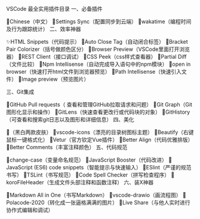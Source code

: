 VSCode 最全实用插件目录
一、必备插件

🌾Chinese（中文）
🤡Settings Sync（配置同步到云端）
🌈wakatime（编程时间及行为跟踪统计）
二、效率神器

✨HTML Snippets（代码提示）
🍎Auto Close Tag（自动闭合标签）
🌈Bracket Pair Colorizer（括号做颜色区分）
🤙Browser Preview（VSCode里面打开浏览器）
🎯REST Client（接口调试）
💎CSS Peek（css样式查看器）
🥝Partial Diff（文件比较）
🤙Npm Intellisense（自动完成导入语句中的npm模块）
🎯open in browser（快速打开html文件到浏览器预览）
💎Path Intellisense（快速引入文件）
🐳Image preview（预览图片）

三、Git集成

🏓GitHub Pull requests（ 查看和管理GitHub拉取请求和问题）
🏓Git Graph（Git 图形化显示和操作）
🐳GitLens（快速查看更改行或代码块的对象）
🐳GitHistory（可查看和搜索git日志以及图形和详细信息）
四、美化

🌈（黑白两款皮肤）
🥝vscode-icons（漂亮的目录树图标主题）
🌈Beautify（右键鼠标一键格式化）
🥝Vetur（官方钦定Vue插件）
🌈Better Align（代码优雅排版）
🥝Better Comments（丰富注释颜色）
五、代码规范

🧣change-case（变量命名规范）
🧣JavaScript Booster（代码改进）
🧣JavaScript (ES6) code snippets（智能提示与快速输入）
🧣ESlint（严谨的规范书写）
🧣TSLint（书写规范）
🧣Code Spell Checker（拼写检查程序）
🧣koroFileHeader（生成文件头部注释和函数注释）
六、装X神器

🎽Markdown All in One（书写Markdown）
🤡vscode-drawio（画流程图）
🍋Polacode-2020（转化成一张逼格满满的图片）
🍎Live Share（与他人实时进行协作式编辑和调试）